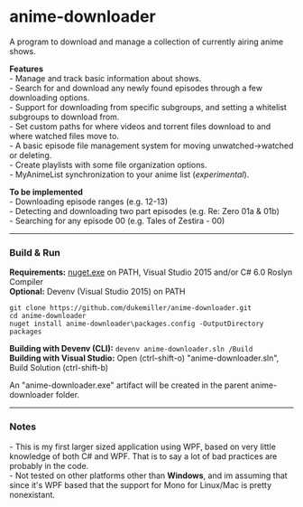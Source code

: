 # anime-downloader
A program to download and manage a collection of currently airing anime shows. 

**Features**  
\- Manage and track basic information about shows.  
\- Search for and download any newly found episodes through a few downloading options.  
\- Support for downloading from specific subgroups, and setting a whitelist subgroups to download from.  
\- Set custom paths for where videos and torrent files download to and where watched files move to.  
\- A basic episode file management system for moving unwatched->watched or deleting.  
\- Create playlists with some file organization options.  
\- MyAnimeList synchronization to your anime list (*experimental*).  

**To be implemented**  
\- Downloading episode ranges (e.g. 12-13)  
\- Detecting and downloading two part episodes (e.g. Re: Zero 01a & 01b)  
\- Searching for any episode 00 (e.g. Tales of Zestira - 00)  

---

### Build & Run
**Requirements:**  [nuget.exe](https://dist.nuget.org/win-x86-commandline/latest/nuget.exe) on PATH, Visual Studio 2015 and/or C# 6.0 Roslyn Compiler  
**Optional:** Devenv (Visual Studio 2015) on PATH  
```
git clone https://github.com/dukemiller/anime-downloader.git
cd anime-downloader
nuget install anime-downloader\packages.config -OutputDirectory packages
```
**Building with Devenv (CLI):** ```devenv anime-downloader.sln /Build```  
**Building with Visual Studio:**  Open (ctrl-shift-o) "anime-downloader.sln", Build Solution (ctrl-shift-b)

An "anime-downloader.exe" artifact will be created in the parent anime-downloader folder.

---

### Notes
\- This is my first larger sized application using WPF, based on very little knowledge of both C# and WPF. That is to say a lot of bad practices are probably in the code.  
\- Not tested on other platforms other than **Windows**, and im assuming that since it's WPF based that the support for Mono for Linux/Mac is pretty nonexistant.  